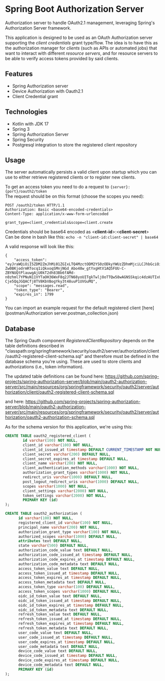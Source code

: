 # Spring Boot Authorization Server

Authorization server to handle OAuth2.1 management, leveraging Spring's Authorization Server framework.

This application is designed to be used as an OAuth Authorization server supporting the *client credentials* 
grant type/flow. The idea is to have this as the authorization manager for *clients* (such as APIs or 
automated jobs) that want to interact with different *resource servers*, and for resource servers to be able
to verify access tokens provided by said clients. 


## Features
- Spring Authorization server
- Device Authorization with Oauth2.1 
- Client Credential grant

## Technologies
- Kotlin with JDK 17
- Spring 3
- Spring Authorization Server
- Spring Security
- Postgresql integration to store the registered client repository 

## Usage
The server automatically persists a valid client upon startup which you can use to either retrieve registered clients
or to register new clients.

To get an access token you need to do a request to ```{server}:{port}/oauth2/token```  
The request should be on this format (choose the scopes you need):

````text
POST /oauth2/token HTTP/1.1
Authorization: Basic <base64-encoded-credentials>
Content-Type: application/x-www-form-urlencoded

grant_type=client_credentials&scope=client.create
````

Credentials should be base64 encoded as <**client-id**>:<**client-secret**>  
Can be done in bash like this: ```echo -n "client-id:client-secret" | base64```

A valid response will look like this:
````text
{
    "access_token": "eyJraWQiOiI5ZDM2ZmJhMi01ZGIxLTQ4MzctODM2YS0zODkyYWUzZDhmMjciLCJhbGciOiJSUzI1NiJ9.eyJzdWIiOiJzdGFja2NhbmFyeS1jbGllbnQiLCJhdWQiOiJzdGFja2NhbmFyeS1jbGllbnQiLCJuYmYiOjE3MDkxNTU0NjEsInNjb3BlIjpbIm1lc3NhZ2VzLnJlYWQiXSwiaXNzIjoiaHR0cDovL2xvY2FsaG9zdDo5MDAwIiwiZXhwIjoxNzA5MTU3MjYxLCJpYXQiOjE3MDkxNTU0NjEsImp0aSI6ImZmNmUyNjMwLTY2Y2QtNGU0Ny1hY2VhLWMzYTk1NTEzOGZjYiJ9.iTUZ1kuAD5f-Zw0BKjodrmRTocq1iQkxoqSMnjNGd_Abo48w_gtYxgHtV1AQ5FUU-C-ZBYNUQtPlauwgAjU0kT2dh83Bb6fAMd-n0zhml7YPNuN11VYTaOH36WxF8q2JTN68yoUITgkTwljOoTTQw58wAGNSSkqic4dzAUTIxUwNDJzEXByrezgPQO7O53EDBril8cLwFRMLPYW_3s0FRkQH1vXc1G2ltPEvfpaZXwnn4ArxSAMVQKXhxjPMxL5yWhKHbRkdj1kJmpAc2qvx0cBtwRnbxlhyisxR8myZS2Fea-Cje5QqJGQACfj8TV8KbVBogYky3t48uuP1UVGuMQ",
    "scope": "messages.read",
    "token_type": "Bearer",
    "expires_in": 1799
}
````

You can import an example request for the default registered client [here](postman/Authorization server.postman_collection.json)

## Database
The Spring Oauth component *RegisteredClientRepository* depends on the table definitions described in 
"classpath:org/springframework/security/oauth2/server/authorization/client/oauth2-registered-client-schema.sql" and 
therefore must be defined in the database schema you're using. These are used to store clients and authorizations (i.e., token information).

The updated table definitions can be found here:
https://github.com/spring-projects/spring-authorization-server/blob/main/oauth2-authorization-server/src/main/resources/org/springframework/security/oauth2/server/authorization/client/oauth2-registered-client-schema.sql

and here: https://github.com/spring-projects/spring-authorization-server/blob/main/oauth2-authorization-server/src/main/resources/org/springframework/security/oauth2/server/authorization/oauth2-authorization-schema.sql

As for the schema version for this application, we're using this:
````sql
CREATE TABLE oauth2_registered_client (
        id varchar(100) NOT NULL,
        client_id varchar(100) NOT NULL,
        client_id_issued_at timestamp DEFAULT CURRENT_TIMESTAMP NOT NULL,
        client_secret varchar(200) DEFAULT NULL,
        client_secret_expires_at timestamp DEFAULT NULL,
        client_name varchar(200) NOT NULL,
        client_authentication_methods varchar(1000) NOT NULL,
        authorization_grant_types varchar(1000) NOT NULL,
        redirect_uris varchar(1000) DEFAULT NULL,
        post_logout_redirect_uris varchar(1000) DEFAULT NULL,
        scopes varchar(1000) NOT NULL,
        client_settings varchar(2000) NOT NULL,
        token_settings varchar(2000) NOT NULL,
        PRIMARY KEY (id)
);
````

````sql
CREATE TABLE oauth2_authorization (
      id varchar(100) NOT NULL,
      registered_client_id varchar(100) NOT NULL,
      principal_name varchar(200) NOT NULL,
      authorization_grant_type varchar(100) NOT NULL,
      authorized_scopes varchar(1000) DEFAULT NULL,
      attributes text DEFAULT NULL,
      state varchar(500) DEFAULT NULL,
      authorization_code_value text DEFAULT NULL,
      authorization_code_issued_at timestamp DEFAULT NULL,
      authorization_code_expires_at timestamp DEFAULT NULL,
      authorization_code_metadata text DEFAULT NULL,
      access_token_value text DEFAULT NULL,
      access_token_issued_at timestamp DEFAULT NULL,
      access_token_expires_at timestamp DEFAULT NULL,
      access_token_metadata text DEFAULT NULL,
      access_token_type varchar(100) DEFAULT NULL,
      access_token_scopes varchar(1000) DEFAULT NULL,
      oidc_id_token_value text DEFAULT NULL,
      oidc_id_token_issued_at timestamp DEFAULT NULL,
      oidc_id_token_expires_at timestamp DEFAULT NULL,
      oidc_id_token_metadata text DEFAULT NULL,
      refresh_token_value text DEFAULT NULL,
      refresh_token_issued_at timestamp DEFAULT NULL,
      refresh_token_expires_at timestamp DEFAULT NULL,
      refresh_token_metadata text DEFAULT NULL,
      user_code_value text DEFAULT NULL,
      user_code_issued_at timestamp DEFAULT NULL,
      user_code_expires_at timestamp DEFAULT NULL,
      user_code_metadata text DEFAULT NULL,
      device_code_value text DEFAULT NULL,
      device_code_issued_at timestamp DEFAULT NULL,
      device_code_expires_at timestamp DEFAULT NULL,
      device_code_metadata text DEFAULT NULL,
      PRIMARY KEY (id)
);
````